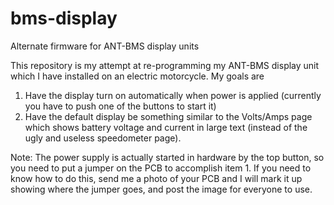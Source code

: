 # bms-display
Alternate firmware for ANT-BMS display units

This repository is my attempt at re-programming my ANT-BMS display unit which I have installed on an electric motorcycle.  My goals are
1. Have the display turn on automatically when power is applied (currently you have to push one of the buttons to start it)
1. Have the default display be something similar to the Volts/Amps page which shows battery voltage and current in large text (instead of the ugly and useless speedometer page).

Note: The power supply is actually started in hardware by the top button, so you need to put a jumper on the PCB to accomplish item 1.  If you need to know how to do this, send me a photo of your PCB and I will mark it up showing where the jumper goes, and post the image for everyone to use.

